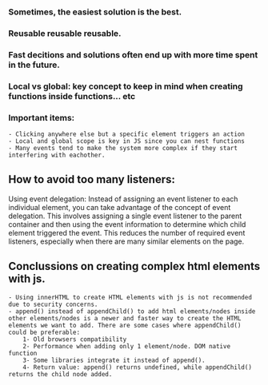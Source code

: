 ### Sometimes, the easiest solution is the best.
### Reusable reusable reusable.
### Fast decitions and solutions often end up with more time spent in the future.
### Local vs global: key concept to keep in mind when creating functions inside functions... etc
### Important items: 
	- Clicking anywhere else but a specific element triggers an action
	- Local and global scope is key in JS since you can nest functions
	- Many events tend to make the system more complex if they start interfering with eachother.

## How to avoid too many listeners:
Using event delegation: Instead of assigning an event listener to each individual element, you can take advantage of the concept of event delegation. This involves assigning a single event listener to the parent container and then using the event information to determine which child element triggered the event. This reduces the number of required event listeners, especially when there are many similar elements on the page.

## Conclussions on creating complex html elements with js.
	- Using innerHTML to create HTML elements with js is not recommended due to security concerns.
	- append() instead of appendChild() to add html elements/nodes inside other elements/nodes is a newer and faster way to create the HTML elements we want to add. There are some cases where appendChild() could be preferable:
		1- Old browsers compatibility
		2- Performance when adding only 1 element/node. DOM native function
		3- Some libraries integrate it instead of append().
		4- Return value: append() returns undefined, while appendChild() returns the child node added.

